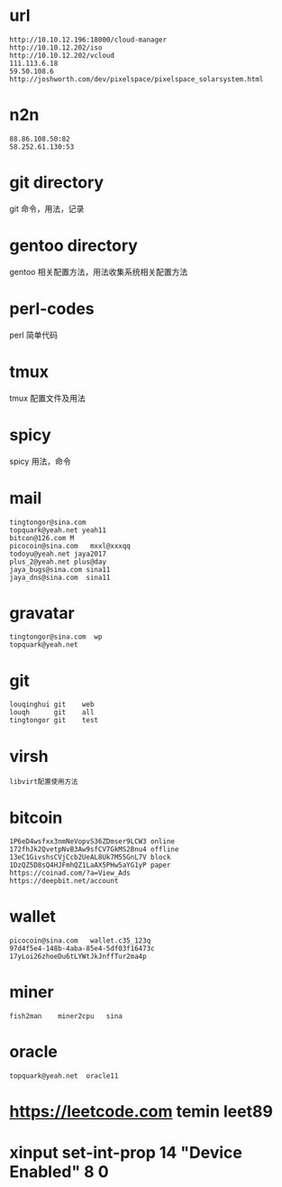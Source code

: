 # url
 
    http://10.10.12.196:18000/cloud-manager
    http://10.10.12.202/iso
    http://10.10.12.202/vcloud
    111.113.6.18
    59.50.108.6
    http://joshworth.com/dev/pixelspace/pixelspace_solarsystem.html

# n2n

    88.86.108.50:82
    58.252.61.130:53 
 
# git directory 

  git 命令，用法，记录

# gentoo directory

 gentoo 相关配置方法，用法收集系统相关配置方法

# perl-codes

 perl 简单代码

# tmux

 tmux 配置文件及用法

# spicy

 spicy 用法，命令

# mail
    tingtongor@sina.com
    topquark@yeah.net yeah11
    bitcon@126.com M
    picocoin@sina.com   mxxl@xxxqq
    todoyu@yeah.net jaya2017
    plus_2@yeah.net plus@day
    jaya_bugs@sina.com sina11
    jaya_dns@sina.com  sina11
# gravatar 
    tingtongor@sina.com  wp
    topquark@yeah.net

# git 
    louqinghui git    web
    louqh      git    all
    tingtongor git    test
 
# virsh
    libvirt配置使用方法
    
# bitcoin

    1P6eD4wsfxx3nmNeVopvS36ZDmser9LCW3 online
    172fhJk2QvetpNvB3Aw9sfCV7GkMS2Bnu4 offline
    13eC1GivshsCVjCcb2UeAL8Uk7M55GnL7V block
    1DzQZ5D8sQ4HJFmhQZ1LaAX5PHw5aYG1yP paper
    https://coinad.com/?a=View_Ads
    https://deepbit.net/account

# wallet

    picocoin@sina.com   wallet.c35_123q
    97d4f5e4-148b-4aba-85e4-5df03f16473c
    17yLoi26zhoeDu6tLYWtJkJnffTur2ma4p
    
# miner
    fish2man    miner2cpu   sina
# oracle
    topquark@yeah.net  oracle11
  
# https://leetcode.com temin leet89
# 
# xinput set-int-prop 14 "Device Enabled" 8 0

